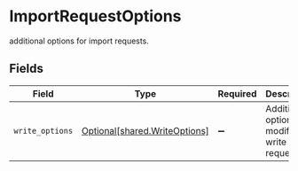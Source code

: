 # ImportRequestOptions

additional options for import requests.


## Fields

| Field                                                                | Type                                                                 | Required                                                             | Description                                                          |
| -------------------------------------------------------------------- | -------------------------------------------------------------------- | -------------------------------------------------------------------- | -------------------------------------------------------------------- |
| `write_options`                                                      | [Optional[shared.WriteOptions]](../../models/shared/writeoptions.md) | :heavy_minus_sign:                                                   | Additional options to modify write requests.                         |